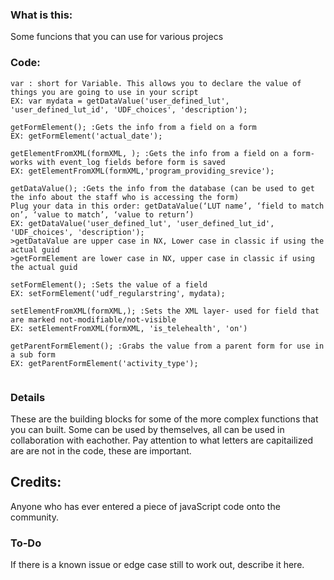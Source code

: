 ### What is this:
Some funcions that you can use for various projecs

### Code:
```
var : short for Variable. This allows you to declare the value of things you are going to use in your script
EX: var mydata = getDataValue('user_defined_lut', 'user_defined_lut_id', 'UDF_choices', 'description');

getFormElement(); :Gets the info from a field on a form
EX: getFormElement('actual_date'); 

getElementFromXML(formXML, ); :Gets the info from a field on a form- works with event_log fields before form is saved
EX: getElementFromXML(formXML,'program_providing_srevice');

getDataValue(); :Gets the info from the database (can be used to get the info about the staff who is accessing the form)
Plug your data in this order: getDataValue(‘LUT name’, ‘field to match on’, ‘value to match’, ‘value to return’)
EX: getDataValue('user_defined_lut', 'user_defined_lut_id', 'UDF_choices', 'description');
>getDataValue are upper case in NX, Lower case in classic if using the actual guid
>getFormElement are lower case in NX, upper case in classic if using the actual guid

setFormElement(); :Sets the value of a field
EX: setFormElement('udf_regularstring', mydata);

setElementFromXML(formXML,); :Sets the XML layer- used for field that are marked not-modifiable/not-visible 
EX: setElementFromXML(formXML, 'is_telehealth', 'on')

getParentFormElement(); :Grabs the value from a parent form for use in a sub form
EX: getParentFormElement('activity_type');


```

### Details
These are the building blocks for some of the more complex functions that you can built. 
Some can be used by themselves, all can be used in collaboration with eachother. 
Pay attention to what letters are capitailized are are not in the code, these are important. 

## Credits:
Anyone who has ever entered a piece of javaScript code onto the community. 

### To-Do
If there is a known issue or edge case still to work out, describe it here.
